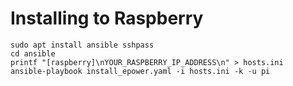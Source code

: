 Installing to Raspberry
=======================

```
sudo apt install ansible sshpass
cd ansible
printf "[raspberry]\nYOUR_RASPBERRY_IP_ADDRESS\n" > hosts.ini
ansible-playbook install_epower.yaml -i hosts.ini -k -u pi
```
